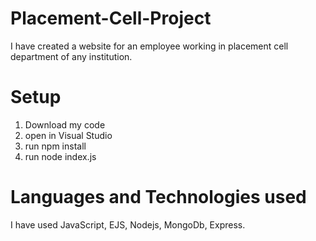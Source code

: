 # Placement-Cell-Project

I have created a website for an employee working in placement cell department of any institution.
# Setup
1. Download my code 
2. open in Visual Studio
3. run npm install
4. run node index.js
   
   
# Languages and Technologies used
I have used JavaScript, EJS, Nodejs, MongoDb, Express.



